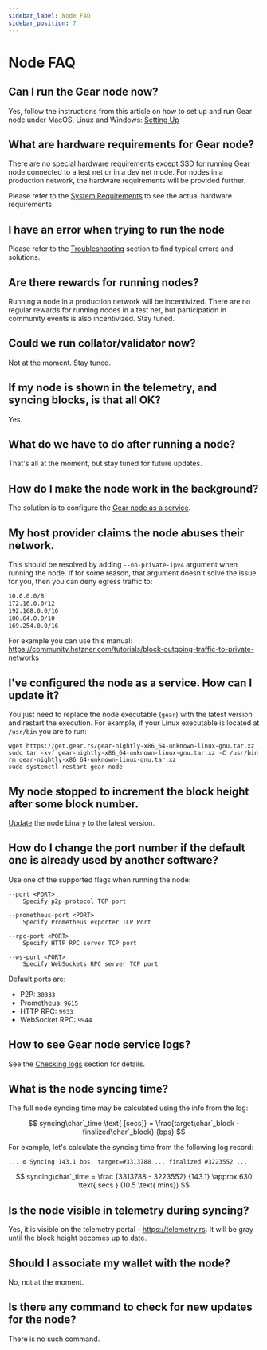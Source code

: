 ```yaml
---
sidebar_label: Node FAQ
sidebar_position: 7
---
```


# Node FAQ

## Can I run the Gear node now?

Yes, follow the instructions from this article on how to set up and run Gear node under MacOS, Linux and Windows:
[Setting Up](/docs/node/setting-up)

## What are hardware requirements for Gear node?

There are no special hardware requirements except SSD for running Gear node connected to a test net or in a dev net mode. For nodes in a production network, the hardware requirements will be provided further.

Please refer to the [System Requirements](/docs/node/setting-up#system-requirements) to see the actual hardware requirements.

## I have an error when trying to run the node

Please refer to the [Troubleshooting](/docs/node/troubleshooting) section to find typical errors and solutions.

## Are there rewards for running nodes?

Running a node in a production network will be incentivized. There are no regular rewards for running nodes in a test net, but participation in community events is also incentivized. Stay tuned.

## Could we run collator/validator now?

Not at the moment. Stay tuned.

## If my node is shown in the telemetry, and syncing blocks, is that all OK?

Yes.

## What do we have to do after running a node?

That's all at the moment, but stay tuned for future updates.

## How do I make the node work in the background?

The solution is to configure the [Gear node as a service](/docs/node/node-as-service).

## My host provider claims the node abuses their network.

This should be resolved by adding `--no-private-ipv4` argument when running the node.
 If for some reason, that argument doesn't solve the issue for you, then you can deny egress traffic to:
```bash
10.0.0.0/8
172.16.0.0/12
192.168.0.0/16
100.64.0.0/10
169.254.0.0/16
```
For example you can use this manual: https://community.hetzner.com/tutorials/block-outgoing-traffic-to-private-networks

## I've configured the node as a service. How can I update it?

You just need to replace the node executable (`gear`) with the latest version and restart the execution. For example, if your Linux executable is located at `/usr/bin` you are to run:

```shell
wget https://get.gear.rs/gear-nightly-x86_64-unknown-linux-gnu.tar.xz
sudo tar -xvf gear-nightly-x86_64-unknown-linux-gnu.tar.xz -C /usr/bin
rm gear-nightly-x86_64-unknown-linux-gnu.tar.xz
sudo systemctl restart gear-node
```

## My node stopped to increment the block height after some block number.

[Update](/docs/node/node-as-service#update-the-node-with-the-new-version) the node binary to the latest version.

## How do I change the port number if the default one is already used by another software?

Use one of the supported flags when running the node:

```
--port <PORT>
    Specify p2p protocol TCP port

--prometheus-port <PORT>
    Specify Prometheus exporter TCP Port

--rpc-port <PORT>
    Specify HTTP RPC server TCP port

--ws-port <PORT>
    Specify WebSockets RPC server TCP port
```

Default ports are:

- P2P: `30333`
- Prometheus: `9615`
- HTTP RPC: `9933`
- WebSocket RPC: `9944`

## How to see Gear node service logs?

See the [Checking logs](/docs/node/node-as-service#checking-logs) section for details.

## What is the node syncing time?

The full node syncing time may be calculated using the info from the log:

$$
syncing\char`_time \text{ [secs]} = \frac{target\char`_block - finalized\char`_block} {bps}
$$

For example, let's calculate the syncing time from the following log record:

```
... ⚙️ Syncing 143.1 bps, target=#3313788 ... finalized #3223552 ...
```

$$
syncing\char`_time = \frac {3313788 - 3223552} {143.1} \approx 630 \text{ secs } (10.5 \text{ mins})
$$

## Is the node visible in telemetry during syncing?

Yes, it is visible on the telemetry portal - https://telemetry.rs. It will be gray until the block height becomes up to date.

## Should I associate my wallet with the node?

No, not at the moment.

## Is there any command to check for new updates for the node?

There is no such command.
